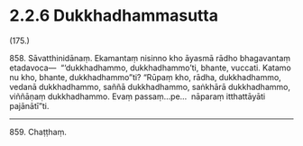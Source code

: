 # 2.2.6 Dukkhadhammasutta

(175.)

858\. Sāvatthinidānaṃ. Ekamantaṃ nisinno kho āyasmā rādho bhagavantaṃ etadavoca—  “‘dukkhadhammo, dukkhadhammo’ti, bhante, vuccati. Katamo nu kho, bhante, dukkhadhammo”ti? “Rūpaṃ kho, rādha, dukkhadhammo, vedanā dukkhadhammo, saññā dukkhadhammo, saṅkhārā dukkhadhammo, viññāṇaṃ dukkhadhammo. Evaṃ passaṃ…pe…  nāparaṃ itthattāyāti pajānātī”ti.

---

859\. Chaṭṭhaṃ.
